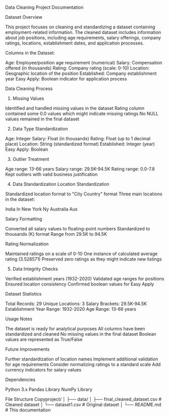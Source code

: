 Data Cleaning Project Documentation

Dataset Overview

This project focuses on cleaning and standardizing a dataset containing employment-related information. The cleaned dataset includes information about job positions, including age requirements, salary offerings, company ratings, locations, establishment dates, and application processes.

Columns in the Dataset:

Age: Employee/position age requirement (numerical)
Salary: Compensation offered (in thousands)
Rating: Company rating (scale: 0-10)
Location: Geographic location of the position
Established: Company establishment year
Easy Apply: Boolean indicator for application process

Data Cleaning Process

1. Missing Values

Identified and handled missing values in the dataset
Rating column contained some 0.0 values which might indicate missing ratings
No NULL values remained in the final dataset

2. Data Type Standardization

Age: Integer
Salary: Float (in thousands)
Rating: Float (up to 1 decimal place)
Location: String (standardized format)
Established: Integer (year)
Easy Apply: Boolean

3. Outlier Treatment

Age range: 13-66 years
Salary range: 29.5K-94.5K
Rating range: 0.0-7.8
Kept outliers with valid business justification

4. Data Standardization
Location Standardization

Standardized location format to "City Country" format
Three main locations in the dataset:

India In
New York Ny
Australia Aus



Salary Formatting

Converted all salary values to floating-point numbers
Standardized to thousands (K) format
Range from 29.5K to 94.5K

Rating Normalization

Maintained ratings on a scale of 0-10
One instance of calculated average rating (3.528571)
Preserved zero ratings as they might indicate new listings

5. Data Integrity Checks

Verified establishment years (1932-2020)
Validated age ranges for positions
Ensured location consistency
Confirmed boolean values for Easy Apply

Dataset Statistics

Total Records: 29
Unique Locations: 3
Salary Brackets: 29.5K-94.5K
Establishment Year Range: 1932-2020
Age Range: 13-66 years

Usage Notes

The dataset is ready for analytical purposes
All columns have been standardized and cleaned
No missing values in the final dataset
Boolean values are represented as True/False

Future Improvements

Further standardization of location names
Implement additional validation for age requirements
Consider normalizing ratings to a standard scale
Add currency indicators for salary values

Dependencies

Python 3.x
Pandas Library
NumPy Library

File Structure
Copyproject/
│
├── data/
│   ├── final_cleaned_dataset.csv    # Cleaned dataset
│   └── dataset1.csv         # Original dataset
│
└── README.md                        # This documentation

